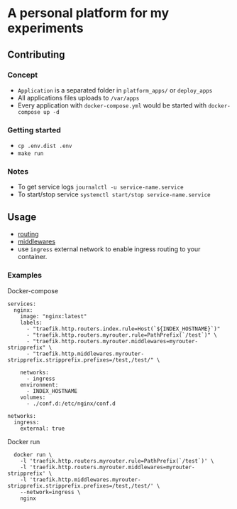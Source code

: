 # A personal platform for my experiments

## Contributing

### Concept

- `Application` is a separated folder in `platform_apps/` or `deploy_apps`
- All applications files uploads to `/var/apps`
- Every application with `docker-compose.yml` would be started with `docker-compose up -d`

### Getting started

- `cp .env.dist .env`
- `make run`

### Notes

- To get service logs `journalctl -u service-name.service`
- To start/stop service `systemctl start/stop service-name.service`

## Usage

- [routing](https://doc.traefik.io/traefik/routing/providers/docker/)
- [middlewares](https://doc.traefik.io/traefik/middlewares/overview/)
- use `ingress` external network to enable ingress routing to your container.

### Examples

Docker-compose

```
services:
  nginx:
    image: "nginx:latest"
    labels:
      - "traefik.http.routers.index.rule=Host(`${INDEX_HOSTNAME}`)"
      - "traefik.http.routers.myrouter.rule=PathPrefix(`/test`)" \
      - "traefik.http.routers.myrouter.middlewares=myrouter-stripprefix" \
      - "traefik.http.middlewares.myrouter-stripprefix.stripprefix.prefixes=/test,/test/" \

    networks:
      - ingress
    environment:
      - INDEX_HOSTNAME
    volumes:
      - ./conf.d:/etc/nginx/conf.d

networks:
  ingress:
    external: true
```

Docker run

```
  docker run \
    -l 'traefik.http.routers.myrouter.rule=PathPrefix(`/test`)' \
    -l 'traefik.http.routers.myrouter.middlewares=myrouter-stripprefix' \
    -l 'traefik.http.middlewares.myrouter-stripprefix.stripprefix.prefixes=/test,/test/' \
    --network=ingress \
    nginx
```
